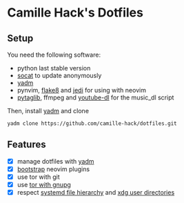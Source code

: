 # Camille Hack's Dotfiles #

## Setup ##

You need the following software:
* python last stable version
* [socat](http://www.dest-unreach.org/socat/) to update anonymously
* [yadm](https://thelocehiliosan.github.io/yadm/)
* pynvim, [flake8](https://gitlab.com/pycqa/flake8) and [jedi](https://github.com/davidhalter/jedi) for using with
neovim
* [pytaglib](https://pypi.org/project/pytaglib/), ffmpeg and
[youtube-dl](https://rg3.github.io/youtube-dl/) for the music\_dl script

Then, install [yadm](https://thelocehiliosan.github.io/yadm/) and clone
```
yadm clone https://github.com/camille-hack/dotfiles.git
```


## Features ##

* [x] manage dotfiles with [yadm](https://thelocehiliosan.github.io/yadm/)
* [x] [bootstrap](https://thelocehiliosan.github.io/yadm/docs/bootstrap) neovim plugins
* [x] use tor with git
* [x] use [tor with gnupg](https://gnupg.org/blog/20151224-gnupg-in-november-and-december.html)
* [x] respect [systemd file hierarchy](https://www.freedesktop.org/software/systemd/man/file-hierarchy.html)
and [xdg user directories](https://www.freedesktop.org/wiki/Software/xdg-user-dirs/)

